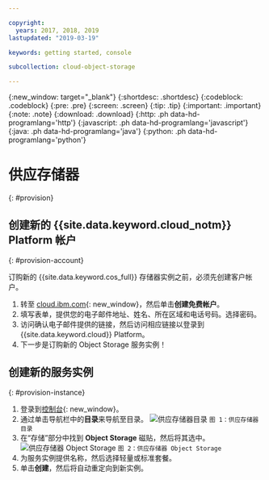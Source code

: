```yaml
---

copyright:
  years: 2017, 2018, 2019
lastupdated: "2019-03-19"

keywords: getting started, console

subcollection: cloud-object-storage

---
```

{:new_window: target="_blank"}
{:shortdesc: .shortdesc}
{:codeblock: .codeblock}
{:pre: .pre}
{:screen: .screen}
{:tip: .tip}
{:important: .important}
{:note: .note}
{:download: .download} 
{:http: .ph data-hd-programlang='http'} 
{:javascript: .ph data-hd-programlang='javascript'} 
{:java: .ph data-hd-programlang='java'} 
{:python: .ph data-hd-programlang='python'}

# 供应存储器
{: #provision}
## 创建新的 {{site.data.keyword.cloud_notm}} Platform 帐户
{: #provision-account}

订购新的 {{site.data.keyword.cos_full}} 存储器实例之前，必须先创建客户帐户。

1. 转至 [cloud.ibm.com](https://cloud.ibm.com/){: new_window}，然后单击**创建免费帐户**。
2. 填写表单，提供您的电子邮件地址、姓名、所在区域和电话号码。选择密码。
3. 访问确认电子邮件提供的链接，然后访问相应链接以登录到 {{site.data.keyword.cloud}} Platform。
4. 下一步是订购新的 Object Storage 服务实例！

## 创建新的服务实例
{: #provision-instance}

1. 登录到[控制台](https://cloud.ibm.com/){: new_window}。
2. 通过单击导航栏中的**目录**来导航至目录。
	<img alt="供应存储器目录" src="https://s3.us.cloud-object-storage.appdomain.cloud/docs-resources/console_provision_catalog.png" max-height="200px" />
	`图 1：供应存储器目录`
3. 在“存储”部分中找到 **Object Storage** 磁贴，然后将其选中。
	<img alt="供应存储器 Object Storage" src="https://s3.us.cloud-object-storage.appdomain.cloud/docs-resources/console_provision_os.png" max-height="200px" />
	`图 2：供应存储器 Object Storage`
4. 为服务实例提供名称，然后选择轻量或标准套餐。
5. 单击**创建**，然后将自动重定向到新实例。
